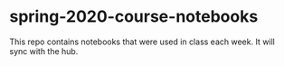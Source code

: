 # spring-2020-course-notebooks
This repo contains notebooks that were used in class each week. It will sync with the hub.
